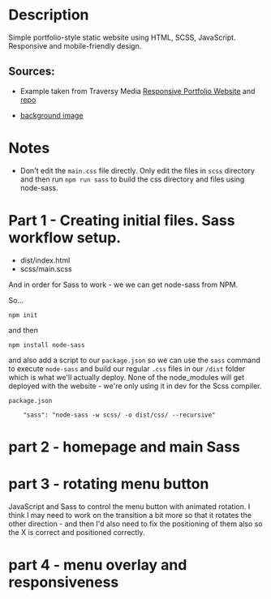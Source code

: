 # Description

Simple portfolio-style static website using HTML, SCSS, JavaScript. Responsive and mobile-friendly design.

## Sources:

- Example taken from Traversy Media [Responsive Portfolio Website](https://www.youtube.com/playlist?list=PLillGF-RfqbYoGoCjKoMOkVznV6aSXKzU) and [repo](https://github.com/bradtraversy/modern_portfolio)

- [background image](https://www.pexels.com/photo/aerial-photo-of-mountain-surrounded-by-fog-733174/)

# Notes

- Don't edit the `main.css` file directly. Only edit the files in `scss` directory and then run `npm run sass` to build the css directory and files using node-sass.

# Part 1 - Creating initial files.  Sass workflow setup.

- dist/index.html
- scss/main.scss

And in order for Sass to work - we we can get node-sass from NPM.

So...

`npm init`

and then

`npm install node-sass`

and also add a script to our `package.json` so we can use the `sass` command to execute `node-sass` and build our regular `.css` files in our `/dist` folder which is what we'll actually deploy. None of the node_modules will get deployed with the website - we're only using it in dev for the Scss compiler.

`package.json`

```
    "sass": "node-sass -w scss/ -o dist/css/ --recursive"
```

# part 2 - homepage and main Sass

# part 3 - rotating menu button

JavaScript and Sass to control the menu button with animated rotation. I think I may need to work on the transition a bit more so that it rotates the other direction - and then I'd also need to fix the positioning of them also so the X is correct and positioned correctly.

# part 4 - menu overlay and responsiveness
